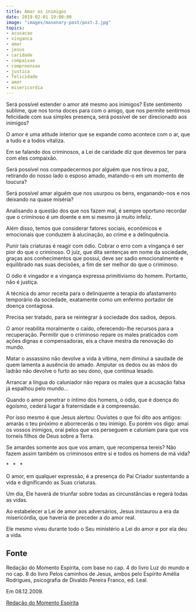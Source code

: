 ```yaml
---
title: Amar os inimigos
date: 2019-02-01 19:00:00
image: "images/masonary-post/post-2.jpg"
topics: 
- acusacao
- vinganca
- amor
- jesus
- caridade
- compaixao
- compreensao
- justica
- felicidade
- amor
- misericordia
---
```


Será possível estender o amor até mesmo aos inimigos? Este sentimento sublime,
que nos torna doces para com o amigo, que nos permite sentirmos felicidade com
sua simples presença, será possível de ser direcionado aos inimigos?

O amor é uma atitude interior que se expande como acontece com o ar, que a tudo
e a todos vitaliza.

Em se falando dos criminosos, a Lei de caridade diz que devemos ter para com
eles compaixão.

Será possível nos compadecermos por alguém que nos tirou a paz, retirando do
nosso lado o esposo amado, matando-o em um momento de loucura?

Será possível amar alguém que nos usurpou os bens, enganando-nos e nos deixando
na quase miséria?

Analisando a questão dos que nos fazem mal, é sempre oportuno recordar que o
criminoso é um doente e em si mesmo já muito infeliz.

Além disso, temos que considerar fatores sociais, econômicos e emocionais que
conduzem à alucinação, ao crime e a delinquência.

Punir tais criaturas é reagir com ódio. Cobrar o erro com a vingança é ser pior
do que o criminoso. O juiz, que dita sentenças em nome da sociedade, graças aos
conhecimentos que possui, deve ser sadio emocionalmente e equilibrado nas suas
decisões, a fim de ser melhor do que o criminoso.

O ódio é vingador e a vingança expressa primitivismo do homem. Portanto, não é
justiça.

A técnica do amor receita para o delinquente a terapia do afastamento
temporário da sociedade, exatamente como um enfermo portador de doença
contagiosa.

Precisa ser tratado, para se reintegrar à sociedade dos sadios, depois.

O amor reabilita moralmente o caído, oferecendo-lhe recursos para a
recuperação. Permitir que o criminoso repare os males praticados com ações
dignas e compensadoras, eis a chave mestra da renovação do mundo.

Matar o assassino não devolve a vida à vítima, nem diminui a saudade de quem
lamenta a ausência do amado. Amputar os dedos ou as mãos do ladrão não devolve
o furto ao seu dono, que continua lesado.

Arrancar a língua do caluniador não repara os males que a acusação falsa já
espalhou pelo mundo...

Quando o amor penetrar o íntimo dos homens, o ódio, que é doença do egoísmo,
cederá lugar à fraternidade e à compreensão.

Por isso mesmo é que Jesus alertou: Ouvistes o que foi dito aos antigos: amarás
o teu próximo e aborrecerás o teu inimigo. Eu porém vos digo: amai os vossos
inimigos, orai pelos que vos perseguem e caluniam para que vos torneis filhos
de Deus sobre a Terra.

Se amardes somente aos que vos amam, que recompensa tereis? Não fazem assim
também os criminosos entre si e todos os homens de má vida?

*   *   *

O amor, em qualquer expressão, é a presença do Pai Criador sustentando a vida e
dignificando as Suas criaturas.

Um dia, Ele haverá de triunfar sobre todas as circunstâncias e regerá todas as
vidas.

Ao estabelecer a Lei de amor aos adversários, Jesus instaurou a era da
misericórdia, que haveria de preceder a do amor real.

Ele mesmo viveu durante todo o Seu ministério a Lei do amor e por ela deu a
vida.

## Fonte
Redação do Momento Espírita, com base no cap. 4 do livro Luz do mundo e
no cap. 8 do livro Pelos caminhos de Jesus, ambos pelo Espírito
Amélia Rodrigues, psicografia de Divaldo Pereira Franco, ed. Leal.

Em 08.12.2009.


[Redação do Momento Espírita](http://momento.com.br/pt/ler_texto.php?id=2452)
